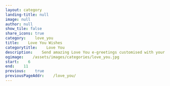 ```yaml
---
layout: category
landing-title: null
image: null
author: null
show_tile: false
share_icons: true
category:    love_you
title:    Love You Wishes
categorytitle:    Love You
description:    Send amazing Love You e-greetings customised with your name
ogimage:    /assets/images/categories/love_you.jpg
start:    6
end:    11
previous:    true
previousPageAddr:    /love_you/
---
```

